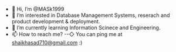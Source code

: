 - 👋 Hi, I’m @MASk1999
- 👀 I’m interested in Database Management Systems, reserach and product development & deployment.
- 🌱 I’m currently learning Information Scinece and Engineering.
- 📫 How to reach me? --◇ You can ping me at shaikhasad710@gmail.com :)

<!---
MASk1999/MASk1999 is a ✨ special ✨ repository because its `README.md` (this file) appears on your GitHub profile.
You can click the Preview link to take a look at your changes.
--->
